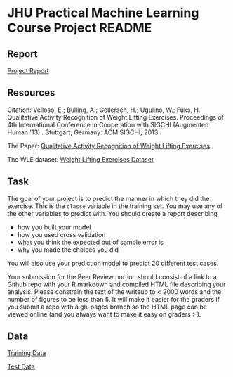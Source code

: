 # JHU Practical Machine Learning Course Project README

## Report

[Project Report](https://saylibenadikar.github.io/jhu-ds/ml/Report3.html)

## Resources
Citation: Velloso, E.; Bulling, A.; Gellersen, H.; Ugulino, W.; Fuks, H. Qualitative Activity Recognition of Weight Lifting Exercises. Proceedings of 4th International Conference in Cooperation with SIGCHI (Augmented Human '13) . Stuttgart, Germany: ACM SIGCHI, 2013.

The Paper: [Qualitative Activity Recognition of Weight Lifting Exercises](https://perceptualui.org/publications/velloso13_ah.pdf)

The WLE dataset: [Weight Lifting Exercises Dataset](https://web.archive.org/web/20210417051205/groupware.les.inf.puc-rio.br/har)

## Task

The goal of your project is to predict the manner in which they did the exercise. This is the `classe` variable in the
training set. You may use any of the other variables to predict with. You should create a report describing 
- how you built your model 
- how you used cross validation
- what you think the expected out of sample error is
- why you made the choices you did

You will also use your prediction model to predict 20 different test cases.

Your submission for the Peer Review portion should consist of a link to a Github repo with your R markdown and
compiled HTML file describing your analysis. Please constrain the text of the writeup to < 2000 words and the number
of figures to be less than 5. It will make it easier for the graders if you submit a repo with a gh-pages branch
so the HTML page can be viewed online (and you always want to make it easy on graders :-).

## Data

[Training Data](pml-training.csv)

[Test Data](pml-testing.csv)
